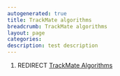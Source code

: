 ```yaml
---
autogenerated: true
title: TrackMate algorithms
breadcrumb: TrackMate algorithms
layout: page
categories: 
description: test description
---
```


1.  REDIRECT [TrackMate Algorithms](TrackMate_Algorithms)
